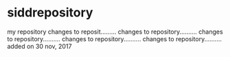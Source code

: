 # siddrepository
my repository
changes to reposit.........
changes to repository..........
changes to repository..........
changes to repository..........
changes to repository..........
added on 30 nov, 2017

